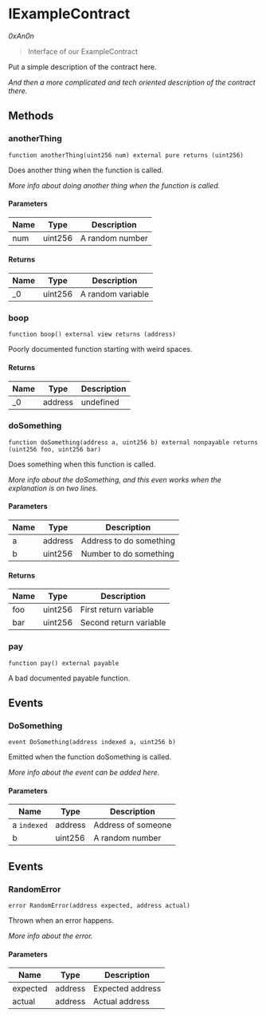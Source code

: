 # IExampleContract

*0xAn0n*

> Interface of our ExampleContract

Put a simple description of the contract here.

*And then a more complicated and tech oriented description of the contract there.*

## Methods

### anotherThing

```solidity
function anotherThing(uint256 num) external pure returns (uint256)
```

Does another thing when the function is called.

*More info about doing another thing when the function is called.*

#### Parameters

| Name | Type | Description |
|---|---|---|
| num | uint256 | A random number

#### Returns

| Name | Type | Description |
|---|---|---|
| _0 | uint256 | A random variable

### boop

```solidity
function boop() external view returns (address)
```

Poorly documented function starting with weird spaces.




#### Returns

| Name | Type | Description |
|---|---|---|
| _0 | address | undefined

### doSomething

```solidity
function doSomething(address a, uint256 b) external nonpayable returns (uint256 foo, uint256 bar)
```

Does something when this function is called.

*More info about the doSomething, and this even works when the explanation is on two lines.*

#### Parameters

| Name | Type | Description |
|---|---|---|
| a | address | Address to do something
| b | uint256 | Number to do something

#### Returns

| Name | Type | Description |
|---|---|---|
| foo | uint256 | First return variable
| bar | uint256 | Second return variable

### pay

```solidity
function pay() external payable
```

A bad documented payable function.






## Events

### DoSomething

```solidity
event DoSomething(address indexed a, uint256 b)
```

Emitted when the function doSomething is called.

*More info about the event can be added here.*

#### Parameters

| Name | Type | Description |
|---|---|---|
| a `indexed` | address | Address of someone |
| b  | uint256 | A random number |



## Events

### RandomError

```solidity
error RandomError(address expected, address actual)
```

Thrown when an error happens.

*More info about the error.*

#### Parameters

| Name | Type | Description |
|---|---|---|
| expected | address | Expected address |
| actual | address | Actual address |



